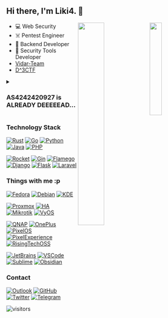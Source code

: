 ## Hi there, I'm Liki4. 👋

<a href="https://github.com/Liki4?tab=repositories">
  <img align="right" src="https://gh-stats.liki4.icu/api/top-langs/?username=Liki4&layout=donut&hide=HTML,JavaScript,CSS" width="25%" />
  <img align="right" src="https://gh-stats.liki4.icu/api?username=Liki4&show_icons=true&title_color=000&icon_color=0099ff&text_color=000&bg_color=ffffff&hide_border=true#gh-light-mode-only" width="37%" />
</a>

- 💻️ Web Security
- ☠️ Pentest Engineer
- 🔭 Backend Developer
- 🔑 Security Tools Developer
- [Vidar-Team](https://github.com/orgs/vidar-team/)
- [D^3CTF](https://github.com/D-3CTF)

<details>

<summary><h3>AS4242420927 is ALREADY DEEEEEAD...</h3></summary>

### DN42 Autopeer

> Autopeer [[Source](https://github.com/lutoma/autopeer)]  : https://dn42.liki.link/

### DN42 Peering info | AS4242420927

> **Warning**
> 
> not active anymore, servers will go offline soon.

```
Tunnel-Type:       WireGuard
                       # Peering is also possible using OpenVPN/GRE/…, contact me via Telegram(prefer)/Email :-)


OFFLINE | lv1 - Las Vegas, US
=========================================
Internal-IPv4:     172.21.77.33
Internal-IPv6:     fd80:96c2:e41e:3dcc::1
Link-Local-IPv6:   fe80::0927
MP-BGP-Support:    Yes
Extended Next-hop: Yes


OFFLINE | la1 - Los Angeles, US
=========================================
Internal-IPv4:     172.21.77.34
Internal-IPv6:     fd80:96c2:e41e:3dcc::2
Link-Local-IPv6:   fe80::0927
MP-BGP-Support:    Yes
Extended Next-hop: Yes


OFFLINE | fm1 - Fremont, US
=========================================
Internal-IPv4:     172.21.77.35
Internal-IPv6:     fd80:96c2:e41e:3dcc::3
Link-Local-IPv6:   fe80::0927
MP-BGP-Support:    Yes
Extended Next-hop: Yes
```

</details>

### Technology Stack

[![Rust](https://img.shields.io/badge/rust-%23000000.svg?&style=for-the-badge&logo=rust&logoColor=white)](https://www.rust-lang.org/)
[![Go](https://img.shields.io/badge/go-%2300ADD8.svg?&style=for-the-badge&logo=go&logoColor=white)](https://go.dev/)
[![Python](https://img.shields.io/badge/python-%233776AB.svg?&style=for-the-badge&logo=python&logoColor=white)](https://www.python.org/)
[![Java](https://img.shields.io/badge/java-%23f0931c.svg?&style=for-the-badge&logo=openjdk&logoColor=white)](https://www.java.com/)
[![PHP](https://img.shields.io/badge/php-%23777bb4.svg?&style=for-the-badge&logo=php&logoColor=white)](https://www.php.net/)

[![Rocket](https://img.shields.io/badge/rocket-%23d33847.svg?&style=for-the-badge&logo=apacherocketmq&logoColor=white)](https://rocket.rs/)
[![Gin](https://img.shields.io/badge/GIN-%23008FD0.svg?&style=for-the-badge&logo=Gin&logoColor=white)](https://gin-gonic.com/)
[![Flamego](https://img.shields.io/badge/Flamego-%23526CEA.svg?&style=for-the-badge&logo=fireship&logoColor=white)](https://flamego.dev/)
[![Django](https://img.shields.io/badge/django-%23092E20.svg?&style=for-the-badge&logo=django&logoColor=white)](https://www.djangoproject.com/)
[![Flask](https://img.shields.io/badge/flask-%23000000.svg?&style=for-the-badge&logo=flask&logoColor=white)](https://flask.palletsprojects.com/)
[![Laravel](https://img.shields.io/badge/laravel-%23FF2D20.svg?&style=for-the-badge&logo=laravel&logoColor=white)](https://laravel.com/)

### Things with me :p

[![Fedora](https://img.shields.io/badge/Fedora-%235199DD.svg?&style=for-the-badge&logo=fedora&logoColor=white&fontColor=white)](https://fedoraproject.org/)
[![Debian](https://img.shields.io/badge/debian-%23a80030.svg?&style=for-the-badge&logo=debian&logoColor=white)](https://www.debian.org/)
[![KDE](https://img.shields.io/badge/kde%20plasma-%231D99F3.svg?&style=for-the-badge&logo=kde&logoColor=white)](https://kde.org/)

[![Proxmox](https://img.shields.io/badge/proxmox-%23E57000.svg?&style=for-the-badge&logo=proxmox&logoColor=white)](https://www.proxmox.com/)
[![HA](https://img.shields.io/badge/Home%20Assistant-%2341BDF5.svg?&style=for-the-badge&logo=homeassistant&logoColor=white)](https://www.home-assistant.io/)
[![Mikrotik](https://img.shields.io/badge/Mikrotik-%23293239.svg?&style=for-the-badge&logo=mikrotik&logoColor=white)](https://mikrotik.com/)
[![VyOS](https://img.shields.io/badge/VyOS-%23FFB50E.svg?&style=for-the-badge&logo=openwrt&logoColor=white&fontColor=white)](https://vyos.io/)

[![QNAP](https://img.shields.io/badge/qnap-%23757575.svg?&style=for-the-badge&logo=truenas&logoColor=white)](https://www.qnap.com/)
[![OnePlus](https://img.shields.io/badge/oneplus-%23f10615.svg?&style=for-the-badge&logo=oneplus&logoColor=white)](https://www.oneplus.com/)
[![PixelOS](https://img.shields.io/badge/pixelos-%23fde694.svg?&style=for-the-badge&logo=android&logoColor=black)](https://pixelos.net/)
[![PixelExperience](https://img.shields.io/badge/PixelExperience-%232196f3.svg?&style=for-the-badge&logo=android&logoColor=white)](https://get.pixelexperience.org/)
[![RisingTechOSS](https://img.shields.io/badge/RisingTechOSS-%23313163.svg?&style=for-the-badge&logo=android&logoColor=white)](https://github.com/RisingTechOSS)

[![JetBrains](https://img.shields.io/badge/jetbrains-%23000000.svg?&style=for-the-badge&logo=jetbrains&logoColor=white)](https://www.jetbrains.com/)
[![VSCode](https://img.shields.io/badge/vscode-%23007ACC.svg?&style=for-the-badge&logo=visual-studio-code&logoColor=white)](https://code.visualstudio.com/)
[![Sublime](https://img.shields.io/badge/Sublime-%23FF9800.svg?&style=for-the-badge&logo=sublimetext&logoColor=white)](https://www.sublimetext.com/)
[![Obsidian](https://img.shields.io/badge/Obsidian-%237C3AED.svg?&style=for-the-badge&logo=obsidian&logoColor=white)](https://obsidian.md/)

### Contact

[![Outlook](https://img.shields.io/badge/outlook-%230078D4.svg?&style=for-the-badge&logo=microsoft-outlook&logoColor=white)](mailto:chrislikaiyuan@outlook.com)
[![GitHub](https://img.shields.io/badge/github-%23100000.svg?&style=for-the-badge&logo=github&logoColor=white)](https://github.com/Liki4)
[![Twitter](https://img.shields.io/badge/twitter-%231DA1F2.svg?&style=for-the-badge&logo=twitter&logoColor=white)](https://twitter.com/Liki4Switch)
[![Telegram](https://img.shields.io/badge/telegram-%232B5278.svg?&style=for-the-badge&logo=telegram&logoColor=white)](https://t.me/switch_kg)

![visitors](https://visitor-badge.laobi.icu/badge?page_id=Liki4)
